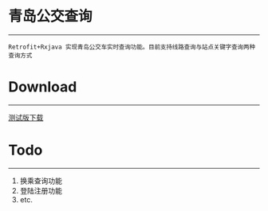 # 青岛公交查询 #

******
    Retrofit+Rxjava 实现青岛公交车实时查询功能。目前支持线路查询与站点关键字查询两种查询方式

# Download #

******
[测试版下载](http://fir.im/c4yq "测试版")

# Todo #

******
1. 换乘查询功能
2. 登陆注册功能
3. etc.


